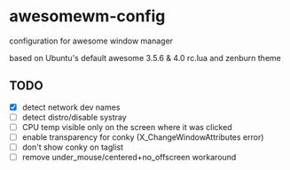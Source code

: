 # awesomewm-config
configuration for awesome window manager

based on Ubuntu's default awesome 3.5.6 & 4.0 rc.lua and zenburn theme

## TODO
- [x] detect network dev names
- [ ] detect distro/disable systray
- [ ] CPU temp visible only on the screen where it was clicked
- [ ] enable transparency for conky (X_ChangeWindowAttributes error)
- [ ] don't show conky on taglist
- [ ] remove under_mouse/centered+no_offscreen workaround
